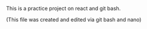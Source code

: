This is a practice project on react and git bash.

(This file was created and edited via git bash and nano)
